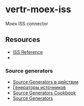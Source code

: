 # vertr-moex-iss

Moex ISS connector

## Resources

- [ISS Reference](https://iss.moex.com/iss/reference)
- 

### Source generators

- [Source Generators в действии](https://habr.com/ru/companies/jugru/articles/690040/)
- [Генераторы источников](https://learn.microsoft.com/ru-ru/dotnet/csharp/roslyn-sdk/source-generators-overview)
- [Source Generators Cookbook](https://github.com/dotnet/roslyn/blob/main/docs/features/source-generators.cookbook.md)
- [Source Generators](https://github.com/dotnet/roslyn/blob/main/docs/features/source-generators.md)


